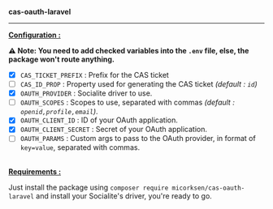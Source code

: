 **cas-oauth-laravel**
<hr />

<ins>**Configuration :**</ins>

**⚠️ Note: You need to add checked variables into the `.env` file, else, the package won't route anything.**

* [X] `CAS_TICKET_PREFIX` : Prefix for the CAS ticket
* [ ] `CAS_ID_PROP` : Property used for generating the CAS ticket *(default : `id`)*
* [X] `OAUTH_PROVIDER` : Socialite driver to use.
* [ ] `OAUTH_SCOPES` : Scopes to use, separated with commas *(default : `openid,profile,email`)*.
* [X] `OAUTH_CLIENT_ID` : ID of your OAuth application.
* [X] `OAUTH_CLIENT_SECRET` : Secret of your OAuth application.
* [ ] `OAUTH_PARAMS` : Custom args to pass to the OAuth provider, in format of `key=value`, separated with commas.

<br /><ins>**Requirements :**</ins>

Just install the package using `composer require micorksen/cas-oauth-laravel` and install your Socialite's driver, you're ready to go.
